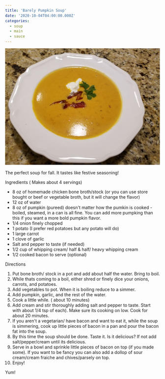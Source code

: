 ```yaml
---
title: 'Barely Pumpkin Soup'
date: '2020-10-04T04:00:00.000Z'
categories:
  - soup
  - main
  - sauce
---
```

![](/assets/images/barely_pumpkin_soup.jpg)

The perfect soup for fall. It tastes like festive seasoning!

Ingredients ( Makes about 4 servings)

* 8 oz of homemade chicken bone broth/stock (or you can use store bought or
  beef or vegetable broth, but it will change the flavor)
* 12 oz of water
* 8 oz of pumpkin (pureed) doesn't matter how the pumkin is cooked - boiled,
  steamed, in a can is all fine. You can add more pumpking than this if you
  want a more bold pumpkin flavor.
* 1/4 onion finely chopped
* 1 potato (I prefer red potatoes but any potato will do)
* 1 large carrot
* 1 clove of garlic
* Salt and pepper to taste (if needed)
* 1/2 cup of whipping cream/ half & half/ heavy whipping cream
* 1/2 cooked bacon to serve (optional)

Directions

1.  Put bone broth/ stock in a pot and add about half the water. Bring to boil.
2.  While thats coming to a boil, either shred or finely dice your onions,
    carrots, and potatoes.
3.  Add vegetables to pot. When it is boiling reduce to a simmer.
4.  Add pumpkin, garlic, and the rest of the water.
5.  Cook a little while. ( about 10 minutes)
6.  Add cream and stir thoroughly adding salt and pepper to taste. Start with
    about 1/4 tsp of each). Make sure its cooking on low. Cook for about 20
    minutes.
7.  If you aren't a vegetarian/ have bacon and want to eat it, while the soup
    is simmering, cook up little pieces of bacon in a pan and pour the bacon
    fat into the soup.
8.  By this time the soup should be done. Taste it. Is it delicious? If not add
    salt/pepper/cream until its delicious.
9.  Serve in a bowl and sprinkle little pieces of bacon on top (if you made
    some). If you want to be fancy you can also add a dollop of sour
    cream/cream fraiche and chives/parsely on top.
10. Enjoy!

Yum!



